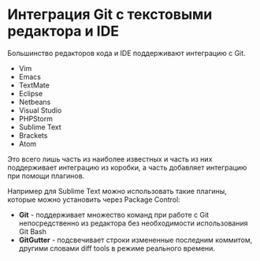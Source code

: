 # Интеграция Git с текстовыми редактора и IDE

Большинство редакторов кода и IDE поддерживают интеграцию с Git.

* Vim
* Emacs
* TextMate
* Eclipse
* Netbeans
* Visual Studio
* PHPStorm
* Sublime Text
* Brackets
* Atom

Это всего лишь часть из наиболее известных и часть из них поддерживает интеграцию из коробки, а часть добавляет интеграцию при помощи плагинов.

Например для Sublime Text можно использовать такие плагины, которые можно установить через Package Control:

* **Git** - поддерживает множество команд при работе с Git непосредственно из редактора без необходимости использования Git Bash
* **GitGutter** - подсвечивает строки измененные последним коммитом, другими словами diff tools в режиме реального времени.
